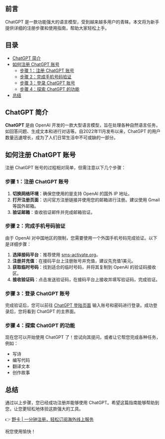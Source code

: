 ## 前言

ChatGPT 是一款功能强大的语言模型，受到越来越多用户的青睐。本文将为新手提供详细的注册步骤和使用指南，帮助大家轻松上手。

## 目录

- [ChatGPT 简介](#chatgpt-简介)
- [如何注册 ChatGPT 账号](#如何注册-chatgpt-账号)
  - [步骤 1：注册 ChatGPT 账号](#步骤-1注册-chatgpt-账号)
  - [步骤 2：完成手机号码验证](#步骤-2完成手机号码验证)
  - [步骤 3：登录 ChatGPT 账号](#步骤-3登录-chatgpt-账号)
  - [步骤 4：探索 ChatGPT 的功能](#步骤-4探索-chatgpt-的功能)
- [总结](#总结)

## ChatGPT 简介

**ChatGPT** 是由 OpenAI 开发的一款大型语言模型，旨在处理各种自然语言任务，如回答问题、生成文本和进行对话等。自2022年11月发布以来，ChatGPT 的用户数量迅速增长，成为了人们日常生活中不可或缺的一部分。

## 如何注册 ChatGPT 账号

注册 ChatGPT 账号的过程相对简单，但需注意以下几个步骤：

### 步骤 1：注册 ChatGPT 账号

1. **切换网络环境**：确保您使用的是支持 OpenAI 的国外 IP 地址。
2. **打开注册页面**：访问官方注册链接并使用您的邮箱进行注册。建议使用 Gmail 等国外邮箱。
3. **验证邮箱**：查收验证邮件并完成邮箱验证。

### 步骤 2：完成手机号码验证

由于 OpenAI 对中国地区的限制，您需要使用一个外国手机号码完成验证。以下是详细步骤：

1. **选择接码平台**：推荐使用 [sms-activate.org](https://sms-activate.org/?ref=4616107)。
2. **注册并充值**：在接码平台上注册账号并充值，建议先充值1美元。
3. **获取临时号码**：找到适合的临时号码，并将其复制到 OpenAI 的验证码接收区。
4. **接收验证码**：点击发送验证码，在接码平台上接收并填写验证码，完成验证。

### 步骤 3：登录 ChatGPT 账号

完成验证后，您可以前往 [ChatGPT 登陆页面](https://chat.openai.com/auth/login) 输入账号和密码进行登录。成功登录后，您将看到 ChatGPT 的主界面。

### 步骤 4：探索 ChatGPT 的功能

现在您可以开始使用 ChatGPT 了！尝试向其提问，或者让它帮您完成各种任务，例如：
- 写诗
- 编写代码
- 翻译文本
- 创作故事

## 总结

通过以上步骤，您已经成功注册并能够使用 ChatGPT。希望这篇指南能够帮助到您，让您更轻松地体验这款强大的工具。

👉 [野卡 | 一分钟注册，轻松订阅海外线上服务](https://bit.ly/bewildcard)

祝您使用愉快！
